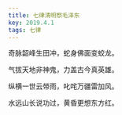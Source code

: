 ```yaml
---
title: 七律清明祭毛泽东
key: 2019.4.1
tags: 七律
---
```


奇脉韶峰生田冲，蛇身佛面变蛟龙。

气拔天地非神鬼，力盖古今真英雄。

纵横一世云带雨，叱咤万疆雷加风。

水远山长说功过，黄昏更想东方红。

</br>

